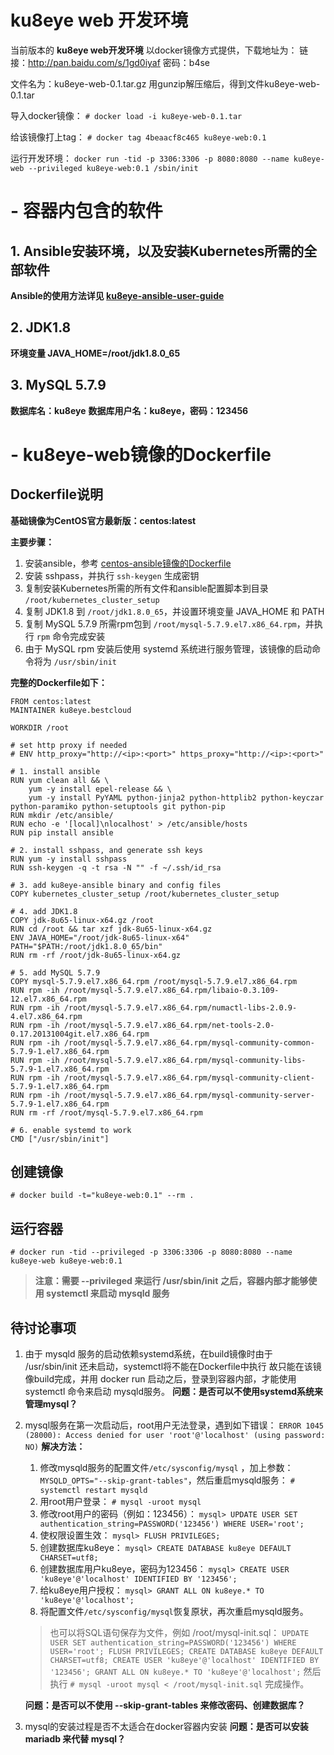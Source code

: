 # ku8eye web 开发环境

当前版本的 **ku8eye web开发环境** 以docker镜像方式提供，下载地址为：
链接：http://pan.baidu.com/s/1gd0iyaf 密码：b4se

文件名为：ku8eye-web-0.1.tar.gz
用gunzip解压缩后，得到文件ku8eye-web-0.1.tar

导入docker镜像：
`# docker load -i ku8eye-web-0.1.tar`

给该镜像打上tag：
`# docker tag 4beaacf8c465 ku8eye-web:0.1`

运行开发环境：
`docker run -tid -p 3306:3306 -p 8080:8080 --name ku8eye-web --privileged ku8eye-web:0.1 /sbin/init`


# - 容器内包含的软件
## 1. Ansible安装环境，以及安装Kubernetes所需的全部软件
**Ansible的使用方法详见 [ku8eye-ansible-user-guide](https://github.com/bestcloud/ku8eye/blob/master/doc/ku8eye-ansible-user-guide.md "ku8eye-ansible-user-guide")**
## 2. JDK1.8
**环境变量 JAVA_HOME=/root/jdk1.8.0_65**
## 3. MySQL 5.7.9
**数据库名：ku8eye**
**数据库用户名：ku8eye，密码：123456**


# - ku8eye-web镜像的Dockerfile
## Dockerfile说明
**基础镜像为CentOS官方最新版：centos:latest**

**主要步骤：**
1. 安装ansible，参考 [centos-ansible镜像的Dockerfile](https://hub.docker.com/r/ansible/centos7-ansible/~/dockerfile/)
2. 安装 sshpass，并执行 `ssh-keygen` 生成密钥
3. 复制安装Kubernetes所需的所有文件和ansible配置脚本到目录 `/root/kubernetes_cluster_setup`
4. 复制 JDK1.8 到 `/root/jdk1.8.0_65`，并设置环境变量 JAVA_HOME 和 PATH
5. 复制 MySQL 5.7.9 所需rpm包到 `/root/mysql-5.7.9.el7.x86_64.rpm`，并执行 `rpm` 命令完成安装
6. 由于 MySQL rpm 安装后使用 systemd 系统进行服务管理，该镜像的启动命令将为 `/usr/sbin/init`

**完整的Dockerfile如下：**
```
FROM centos:latest
MAINTAINER ku8eye.bestcloud

WORKDIR /root

# set http proxy if needed
# ENV http_proxy="http://<ip>:<port>" https_proxy="http://<ip>:<port>"

# 1. install ansible
RUN yum clean all && \
    yum -y install epel-release && \
    yum -y install PyYAML python-jinja2 python-httplib2 python-keyczar python-paramiko python-setuptools git python-pip
RUN mkdir /etc/ansible/
RUN echo -e '[local]\nlocalhost' > /etc/ansible/hosts
RUN pip install ansible

# 2. install sshpass, and generate ssh keys
RUN yum -y install sshpass
RUN ssh-keygen -q -t rsa -N "" -f ~/.ssh/id_rsa

# 3. add ku8eye-ansible binary and config files
COPY kubernetes_cluster_setup /root/kubernetes_cluster_setup

# 4. add JDK1.8
COPY jdk-8u65-linux-x64.gz /root
RUN cd /root && tar xzf jdk-8u65-linux-x64.gz
ENV JAVA_HOME="/root/jdk-8u65-linux-x64" PATH="$PATH:/root/jdk1.8.0_65/bin"
RUN rm -rf /root/jdk-8u65-linux-x64.gz

# 5. add MySQL 5.7.9
COPY mysql-5.7.9.el7.x86_64.rpm /root/mysql-5.7.9.el7.x86_64.rpm
RUN rpm -ih /root/mysql-5.7.9.el7.x86_64.rpm/libaio-0.3.109-12.el7.x86_64.rpm
RUN rpm -ih /root/mysql-5.7.9.el7.x86_64.rpm/numactl-libs-2.0.9-4.el7.x86_64.rpm
RUN rpm -ih /root/mysql-5.7.9.el7.x86_64.rpm/net-tools-2.0-0.17.20131004git.el7.x86_64.rpm
RUN rpm -ih /root/mysql-5.7.9.el7.x86_64.rpm/mysql-community-common-5.7.9-1.el7.x86_64.rpm
RUN rpm -ih /root/mysql-5.7.9.el7.x86_64.rpm/mysql-community-libs-5.7.9-1.el7.x86_64.rpm
RUN rpm -ih /root/mysql-5.7.9.el7.x86_64.rpm/mysql-community-client-5.7.9-1.el7.x86_64.rpm
RUN rpm -ih /root/mysql-5.7.9.el7.x86_64.rpm/mysql-community-server-5.7.9-1.el7.x86_64.rpm
RUN rm -rf /root/mysql-5.7.9.el7.x86_64.rpm

# 6. enable systemd to work
CMD ["/usr/sbin/init"]

```

## 创建镜像
`# docker build -t="ku8eye-web:0.1" --rm .`

## 运行容器
`# docker run -tid --privileged -p 3306:3306 -p 8080:8080 --name ku8eye-web ku8eye-web:0.1`
> **注意：需要 --privileged 来运行 /usr/sbin/init**
> **之后，容器内部才能够使用 systemctl 来启动 mysqld 服务**

## 待讨论事项
1. 由于 mysqld 服务的启动依赖systemd系统，在build镜像时由于 /usr/sbin/init 还未启动，systemctl将不能在Dockerfile中执行
    故只能在该镜像build完成，并用 docker run 启动之后，登录到容器内部，才能使用 systemctl 命令来启动 mysqld服务。
    **问题：是否可以不使用systemd系统来管理mysql？**
    
2. mysql服务在第一次启动后，root用户无法登录，遇到如下错误：
    `ERROR 1045 (28000): Access denied for user 'root'@'localhost' (using password: NO)`
    **解决方法：**
    1) 修改mysqld服务的配置文件`/etc/sysconfig/mysql` ，加上参数：`MYSQLD_OPTS="--skip-grant-tables"`，然后重启mysqld服务：
    `# systemctl restart mysqld`
    2) 用root用户登录：
    `# mysql -uroot mysql`
    3) 修改root用户的密码（例如：123456）：
    `mysql> UPDATE USER SET authentication_string=PASSWORD('123456') WHERE USER='root';`
    4) 使权限设置生效：
    `mysql> FLUSH PRIVILEGES;`
    5) 创建数据库ku8eye：
    `mysql> CREATE DATABASE ku8eye DEFAULT CHARSET=utf8;`
    6) 创建数据库用户ku8eye，密码为123456：
    `mysql> CREATE USER 'ku8eye'@'localhost' IDENTIFIED BY '123456';`
    7) 给ku8eye用户授权：
    `mysql> GRANT ALL ON ku8eye.* TO 'ku8eye'@'localhost';`
    8) 将配置文件`/etc/sysconfig/mysql`恢复原状，再次重启mysqld服务。

    > 也可以将SQL语句保存为文件，例如 /root/mysql-init.sql：
    `UPDATE USER SET authentication_string=PASSWORD('123456') WHERE USER='root';
     FLUSH PRIVILEGES;
     CREATE DATABASE ku8eye DEFAULT CHARSET=utf8;
     CREATE USER 'ku8eye'@'localhost' IDENTIFIED BY '123456';
     GRANT ALL ON ku8eye.* TO 'ku8eye'@'localhost';`
    > 然后执行 `# mysql -uroot mysql < /root/mysql-init.sql` 完成操作。

    **问题：是否可以不使用 --skip-grant-tables 来修改密码、创建数据库？**

3. mysql的安装过程是否不太适合在docker容器内安装
    **问题：是否可以安装 mariadb 来代替 mysql？**
